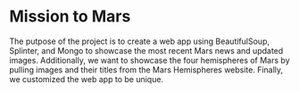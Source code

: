 # Mission to Mars
The putpose of the project is to create a web app using BeautifulSoup, Splinter, and Mongo to showcase the most recent Mars news and updated images. Additionally, we want to showcase the four hemispheres of Mars by pulling images and their titles from the Mars Hemispheres website. Finally, we customized the web app to be unique.
